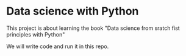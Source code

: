 # Data science with Python 

This project is about learning the book "Data science from sratch fist principles with Python"

We will write code and run it in this repo. 
